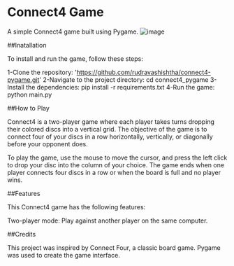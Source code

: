 # Connect4 Game
A simple Connect4 game built using Pygame.
![image](https://github.com/priyanshii026/connect4game/assets/107347596/6ff1233e-4647-4c47-97dc-7d07ad37ad42)


##Inatallation


To install and run the game, follow these steps:

1-Clone the repository: 'https://github.com/rudravashishtha/connect4-pygame.git'
2-Navigate to the project directory: cd connect4_pygame
3-Install the dependencies: pip install -r requirements.txt
4-Run the game: python main.py

##How to Play

Connect4 is a two-player game where each player takes turns dropping their colored discs into a vertical grid. The objective of the game is to connect four of your discs in a row horizontally, vertically, or diagonally before your opponent does.

To play the game, use the mouse to move the cursor, and press the left click to drop your disc into the column of your choice. The game ends when one player connects four discs in a row or when the board is full and no player wins.


##Features

This Connect4 game has the following features:

Two-player mode: Play against another player on the same computer.

##Credits


This project was inspired by Connect Four, a classic board game. Pygame was used to create the game interface.

